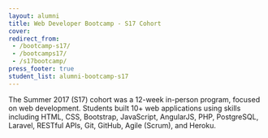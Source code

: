 ```yaml
---
layout: alumni
title: Web Developer Bootcamp - S17 Cohort
cover: 
redirect_from:
 - /bootcamp-s17/
 - /bootcamps17/
 - /s17bootcamp/
press_footer: true
student_list: alumni-bootcamp-s17
---
```

The Summer 2017 (S17) cohort was a 12-week in-person program, focused on web development. Students built 10+ web applications using skills including HTML, CSS, Bootstrap, JavaScript, AngularJS, PHP, PostgreSQL, Laravel, RESTful APIs, Git, GitHub, Agile (Scrum), and Heroku.
